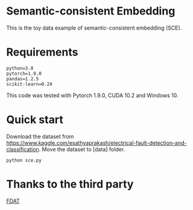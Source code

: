 # Semantic-consistent Embedding
This is the toy data example of semantic-consistent embedding (SCE).

# Requirements
~~~
python=3.8
pytorch=1.9.0
pandas=1.2.5
scikit-learn=0.24
~~~
This code was tested with Pytorch 1.9.0, CUDA 10.2 and Windows 10.  </br>

# Quick start
Download the dataset from https://www.kaggle.com/esathyaprakash/electrical-fault-detection-and-classification. Move the dataset to [data] folder.
```shell
python sce.py
```

# Thanks to the third party
[FDAT](https://github.com/LiangjunFeng/Industrial_ZSL)
